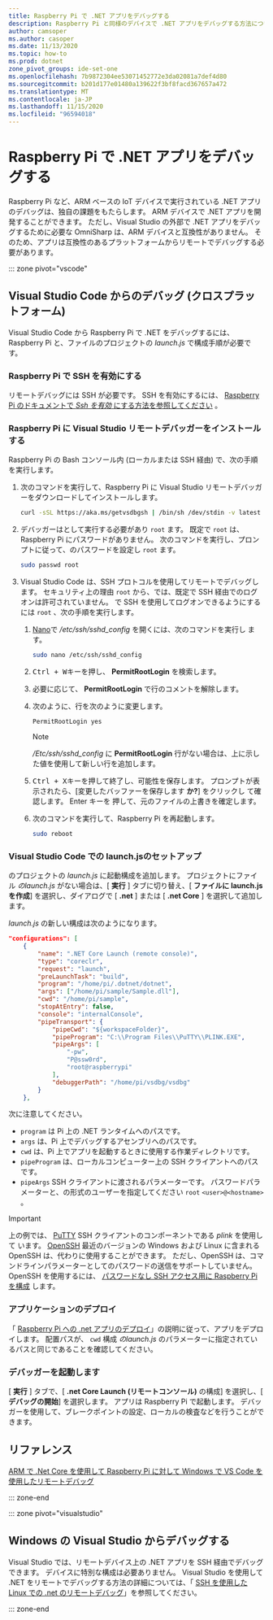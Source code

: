 ```yaml
---
title: Raspberry Pi で .NET アプリをデバッグする
description: Raspberry Pi と同様のデバイスで .NET アプリをデバッグする方法について説明します。
author: camsoper
ms.author: casoper
ms.date: 11/13/2020
ms.topic: how-to
ms.prod: dotnet
zone_pivot_groups: ide-set-one
ms.openlocfilehash: 7b9872304ee53071452772e3da02081a7def4d80
ms.sourcegitcommit: b201d177e01480a139622f3bf8facd367657a472
ms.translationtype: MT
ms.contentlocale: ja-JP
ms.lasthandoff: 11/15/2020
ms.locfileid: "96594018"
---
```

# <a name="debug-net-apps-on-raspberry-pi"></a>Raspberry Pi で .NET アプリをデバッグする

Raspberry Pi など、ARM ベースの IoT デバイスで実行されている .NET アプリのデバッグは、独自の課題をもたらします。 ARM デバイスで .NET アプリを開発することができます。 ただし、Visual Studio の外部で .NET アプリをデバッグするために必要な OmniSharp は、ARM デバイスと互換性がありません。 そのため、アプリは互換性のあるプラットフォームからリモートでデバッグする必要があります。

::: zone pivot="vscode"

## <a name="debug-from-visual-studio-code-cross-platform"></a>Visual Studio Code からのデバッグ (クロスプラットフォーム)

Visual Studio Code から Raspberry Pi で .NET をデバッグするには、Raspberry Pi と、ファイルのプロジェクトの *launch.js* で構成手順が必要です。

### <a name="enable-ssh-on-the-raspberry-pi"></a>Raspberry Pi で SSH を有効にする

リモートデバッグには SSH が必要です。 SSH を有効にするには、 [Raspberry Pi のドキュメントで *Ssh を有効* にする方法を参照してください](https://www.raspberrypi.org/documentation/remote-access/ssh/) <span class="docon docon-navigate-external x-hidden-focus"></span> 。

### <a name="install-the-visual-studio-remote-debugger-on-the-raspberry-pi"></a>Raspberry Pi に Visual Studio リモートデバッガーをインストールする

Raspberry Pi の Bash コンソール内 (ローカルまたは SSH 経由) で、次の手順を実行します。

1. 次のコマンドを実行して、Raspberry Pi に Visual Studio リモートデバッガーをダウンロードしてインストールします。

    ```bash
    curl -sSL https://aka.ms/getvsdbgsh | /bin/sh /dev/stdin -v latest -l ~/vsdbg
    ```

1. デバッガーはとして実行する必要があり `root` ます。 既定で `root` は、Raspberry Pi にパスワードがありません。 次のコマンドを実行し、プロンプトに従って、のパスワードを設定し `root` ます。

    ```bash
    sudo passwd root
    ```

1. Visual Studio Code は、SSH プロトコルを使用してリモートでデバッグします。 セキュリティ上の理由 `root` から、では、既定で SSH 経由でのログオンは許可されていません。 で SSH を使用してログオンできるようにするには `root` 、次の手順を実行します。

    1. [Nano](https://www.nano-editor.org/docs.php)で */etc/ssh/sshd_config* を開くには、次のコマンドを実行し <span class="docon docon-navigate-external x-hidden-focus"></span> ます。

        ```bash
        sudo nano /etc/ssh/sshd_config
        ```

    1. <kbd>Ctrl + W</kbd>キーを押し、 **PermitRootLogin** を検索します。
    1. 必要に応じて、 **PermitRootLogin** で行のコメントを解除します。
    1. 次のように、行を次のように変更します。

        ```console
        PermitRootLogin yes
        ```

        > [!NOTE]
        > */Etc/ssh/sshd_config* に **PermitRootLogin** 行がない場合は、上に示した値を使用して新しい行を追加します。

    1. <kbd>Ctrl + X</kbd>キーを押して終了し、可能性を保存します。 プロンプトが表示されたら、[変更したバッファーを保存します **か?**] <kbd>をクリックし</kbd> て確認します。 Enter <kbd>キーを</kbd> 押して、元のファイルの上書きを確定します。
    1. 次のコマンドを実行して、Raspberry Pi を再起動します。

        ```bash
        sudo reboot
        ```

### <a name="setup-launchjson-in-visual-studio-code"></a>Visual Studio Code での launch.jsのセットアップ

のプロジェクトの *launch.js* に起動構成を追加します。 プロジェクトにファイル *のlaunch.js* がない場合は、[ **実行** ] タブに切り替え、[ **ファイルに launch.jsを作成**] を選択し、ダイアログで [ **.net** ] または [ **.net Core** ] を選択して追加します。

*launch.js* の新しい構成は次のようになります。

```json
"configurations": [
    {
        "name": ".NET Core Launch (remote console)",
        "type": "coreclr",
        "request": "launch",
        "preLaunchTask": "build",
        "program": "/home/pi/.dotnet/dotnet",
        "args": ["/home/pi/sample/Sample.dll"],
        "cwd": "/home/pi/sample",
        "stopAtEntry": false,
        "console": "internalConsole",
        "pipeTransport": {
            "pipeCwd": "${workspaceFolder}",
            "pipeProgram": "C:\\Program Files\\PuTTY\\PLINK.EXE",
            "pipeArgs": [
                "-pw",
                "P@ssw0rd",
                "root@raspberrypi"
            ],
            "debuggerPath": "/home/pi/vsdbg/vsdbg"
        }
    },
```

次に注意してください。

- `program` は Pi 上の .NET ランタイムへのパスです。
- `args` は、Pi 上でデバッグするアセンブリへのパスです。
- `cwd` は、Pi 上でアプリを起動するときに使用する作業ディレクトリです。
- `pipeProgram` は、ローカルコンピューター上の SSH クライアントへのパスです。
- `pipeArgs` SSH クライアントに渡されるパラメーターです。 パスワードパラメーターと、の形式のユーザーを指定してください `root` `<user>@<hostname>` 。

> [!IMPORTANT]
> 上の例では、 [PuTTY](https://www.ssh.com/ssh/putty/) SSH クライアントのコンポーネントである *plink* を使用して <span class="docon docon-navigate-external x-hidden-focus"></span> います。 [OpenSSH](https://www.openssh.com/) <span class="docon docon-navigate-external x-hidden-focus"></span> 最近のバージョンの Windows および Linux に含まれる OpenSSH は、代わりに使用することができます。 ただし、OpenSSH は、コマンドラインパラメーターとしてのパスワードの送信をサポートしていません。 OpenSSH を使用するには、 [パスワードなし SSH アクセス用に Raspberry Pi を構成](https://www.raspberrypi.org/documentation/remote-access/ssh/passwordless.md) <span class="docon docon-navigate-external x-hidden-focus"></span> します。

### <a name="deploy-the-app"></a>アプリケーションのデプロイ

「 [Raspberry Pi への .net アプリのデプロイ](deployment.md)」の説明に従って、アプリをデプロイします。 配置パスが、 `cwd` 構成 *のlaunch.js* のパラメーターに指定されているパスと同じであることを確認してください。

### <a name="launch-the-debugger"></a>デバッガーを起動します

[ **実行** ] タブで、[ **.net Core Launch (リモートコンソール)** の構成] を選択し、[ **デバッグの開始**] を選択します。 アプリは Raspberry Pi で起動します。 デバッガーを使用して、ブレークポイントの設定、ローカルの検査などを行うことができます。

## <a name="references"></a>リファレンス

[ARM で .Net Core を使用して Raspberry Pi に対して Windows で VS Code を使用したリモートデバッグ](https://www.hanselman.com/blog/remote-debugging-with-vs-code-on-windows-to-a-raspberry-pi-using-net-core-on-arm)<span class="docon docon-navigate-external x-hidden-focus"></span>

::: zone-end

::: zone pivot="visualstudio"

## <a name="debug-from-visual-studio-on-windows"></a>Windows の Visual Studio からデバッグする

Visual Studio では、リモートデバイス上の .NET アプリを SSH 経由でデバッグできます。 デバイスに特別な構成は必要ありません。 Visual Studio を使用して .NET をリモートでデバッグする方法の詳細については、「 [SSH を使用した Linux での .net のリモートデバッグ](/visualstudio/debugger/remote-debugging-dotnet-core-linux-with-ssh?view=vs-2019)」を参照してください。

::: zone-end
